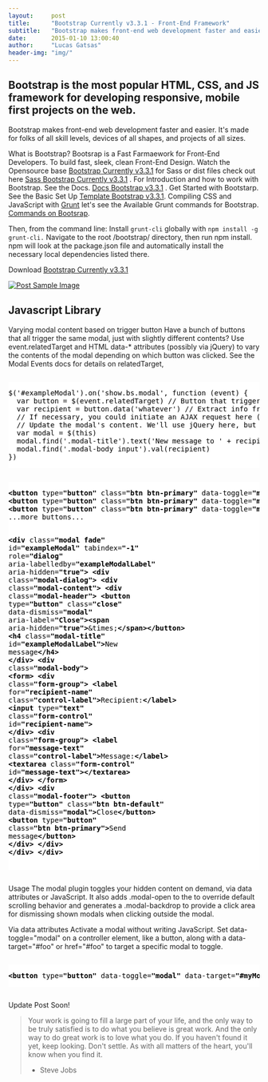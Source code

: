 ```yaml
---
layout:     post
title:      "Bootstrap Currently v3.3.1 - Front-End Framework"
subtitle:   "Bootstrap makes front-end web development faster and easier."
date:       2015-01-10 13:00:40
author:     "Lucas Gatsas"
header-img: "img/"
---
```

<h2 class="section-heading">Bootstrap is the most popular HTML, CSS, and JS framework for developing responsive, mobile first projects on the web.</h2>


<p>Bootstrap makes front-end web development faster and easier. It's made for folks of all skill levels, devices of all shapes, and projects of all sizes. </p>

What is Bootstrap? Bootsrap is a Fast Farmaework for Front-End Developers. To build fast, sleek, clean Front-End Design. Watch the Opensource base [Bootstrap Currently v3.3.1](http://getbootstrap.com/getting-started/) for Sass or dist files check out here [Sass Bootstrap Currently v3.3.1](http://github.com/twbs/bootstrap-sass/archive/v3.3.1.tar.gz/) . For Introduction and how to work with Bootstrap. See the Docs. [Docs Bootstrap v3.3.1](http://getbootstrap.com/getting-started/#whats-included) . Get Started with Bootstarp. See the Basic Set Up [Template Bootstrap v3.3.1](http://getbootstrap.com/getting-started/#template). Compiling CSS and JavaScript with 
[Grunt](https://gruntjs.com/Grunt/) 
let's see the Available Grunt commands for Bootstrap. [Commands on Bootsrap](http://getbootstrap.com/getting-started/#grunt).

Then, from the command line:
Install <code>grunt-cli</code> globally with <code>npm install -g grunt-cli.</code>
Navigate to the root /bootstrap/ directory, then run npm install. npm will look at the package.json file and automatically install the necessary local dependencies listed there.   



Download
[Bootstrap Currently v3.3.1](http://getbootstrap.com/)

<style>
header.intro-header {
background: #6f5499;
}
</style>


<a href="#">
    <img src="{{ site.baseurl }}/img/bootstrap-wordpress-themes.jpg" alt="Post Sample Image">
</a>



<!--
<a href="#">
    <img src="{{ site.baseurl }}/img/gitlist.io.png" alt="Post Sample Image">
</a> -->

<h2 class="section-heading">Javascript Library</h2>

<p>
Varying modal content based on trigger button
Have a bunch of buttons that all trigger the same modal, just with slightly different contents? Use event.relatedTarget and HTML data-* attributes (possibly via jQuery) to vary the contents of the modal depending on which button was clicked. See the Modal Events docs for details on relatedTarget, </p>

<div style="overflow:auto; height=200; width=100%;">
<pre style="color:black;background:white;"><pre>$('#exampleModal').on('show.bs.modal', function (event) {
  var button = $(event.relatedTarget) // Button that triggered the modal
  var recipient = button.data('whatever') // Extract info from data-* attributes
  // If necessary, you could initiate an AJAX request here (and then do the updating in a callback).
  // Update the modal's content. We'll use jQuery here, but you could use a data binding library or other methods instead.
  var modal = $(this)
  modal.find('.modal-title').text('New message to ' + recipient)
  modal.find('.modal-body input').val(recipient)
})
</pre></pre></div>

<div style="overflow:auto; height=200; width=100%;">
<pre style="color:black;background:white;"><pre><b>&lt;</b><b>button</b> type<i>=</i><b>"button"</b> class<i>=</i><b>"btn btn-primary"</b> data-toggle<i>=</i><b>"modal"</b> data-target<i>=</i><b>"#exampleModal"</b> data-whatever<i>=</i><b>"@lucasgatsas"</b><b>&gt;</b>Open modal for @lucasgatsas<b>&lt;/</b><b>button</b><b>&gt;</b>
<b>&lt;</b><b>button</b> type<i>=</i><b>"button"</b> class<i>=</i><b>"btn btn-primary"</b> data-toggle<i>=</i><b>"modal"</b> data-target<i>=</i><b>"#exampleModal"</b> data-whatever<i>=</i><b>"@lucasgatsas"</b><b>&gt;</b>Open modal for @lucasgatsas<b>&lt;/</b><b>button</b><b>&gt;</b>
<b>&lt;</b><b>button</b> type<i>=</i><b>"button"</b> class<i>=</i><b>"btn btn-primary"</b> data-toggle<i>=</i><b>"modal"</b> data-target<i>=</i><b>"#exampleModal"</b> data-whatever<i>=</i><b>"@twbootstrap"</b><b>&gt;</b>Open modal for @twbootstrap<b>&lt;/</b><b>button</b><b>&gt;</b>
...more buttons...



<b>&lt;</b><b>div</b> class<i>=</i><b>"modal fade"</b> id<i>=</i><b>"exampleModal"</b> tabindex<i>=</i><b>"-1"</b> role<i>=</i><b>"dialog"</b> aria-labelledby<i>=</i><b>"exampleModalLabel"</b> aria-hidden<i>=</i><b>"true"</b><b>&gt;</b>
  <b>&lt;</b><b>div</b> class<i>=</i><b>"modal-dialog"</b><b>&gt;</b>
    <b>&lt;</b><b>div</b> class<i>=</i><b>"modal-content"</b><b>&gt;</b>
      <b>&lt;</b><b>div</b> class<i>=</i><b>"modal-header"</b><b>&gt;</b>
        <b>&lt;</b><b>button</b> type<i>=</i><b>"button"</b> class<i>=</i><b>"close"</b> data-dismiss<i>=</i><b>"modal"</b> aria-label<i>=</i><b>"Close"</b><b>&gt;</b><b>&lt;</b><b>span</b> aria-hidden<i>=</i><b>"true"</b><b>&gt;</b>&amp;times;<b>&lt;/</b><b>span</b><b>&gt;</b><b>&lt;/</b><b>button</b><b>&gt;</b>
        <b>&lt;</b><b>h4</b> class<i>=</i><b>"modal-title"</b> id<i>=</i><b>"exampleModalLabel"</b><b>&gt;</b>New message<b>&lt;/</b><b>h4</b><b>&gt;</b>
      <b>&lt;/</b><b>div</b><b>&gt;</b>
      <b>&lt;</b><b>div</b> class<i>=</i><b>"modal-body"</b><b>&gt;</b>
        <b>&lt;</b><b>form</b><b>&gt;</b>
          <b>&lt;</b><b>div</b> class<i>=</i><b>"form-group"</b><b>&gt;</b>
            <b>&lt;</b><b>label</b> for<i>=</i><b>"recipient-name"</b> class<i>=</i><b>"control-label"</b><b>&gt;</b>Recipient:<b>&lt;/</b><b>label</b><b>&gt;</b>
            <b>&lt;</b><b>input</b> type<i>=</i><b>"text"</b> class<i>=</i><b>"form-control"</b> id<i>=</i><b>"recipient-name"</b><b>&gt;</b>
          <b>&lt;/</b><b>div</b><b>&gt;</b>
          <b>&lt;</b><b>div</b> class<i>=</i><b>"form-group"</b><b>&gt;</b>
            <b>&lt;</b><b>label</b> for<i>=</i><b>"message-text"</b> class<i>=</i><b>"control-label"</b><b>&gt;</b>Message:<b>&lt;/</b><b>label</b><b>&gt;</b>
            <b>&lt;</b><b>textarea</b> class<i>=</i><b>"form-control"</b> id<i>=</i><b>"message-text"</b><b>&gt;</b><b>&lt;/</b><b>textarea</b><b>&gt;</b>
          <b>&lt;/</b><b>div</b><b>&gt;</b>
        <b>&lt;/</b><b>form</b><b>&gt;</b>
      <b>&lt;/</b><b>div</b><b>&gt;</b>
      <b>&lt;</b><b>div</b> class<i>=</i><b>"modal-footer"</b><b>&gt;</b>
        <b>&lt;</b><b>button</b> type<i>=</i><b>"button"</b> class<i>=</i><b>"btn btn-default"</b> data-dismiss<i>=</i><b>"modal"</b><b>&gt;</b>Close<b>&lt;/</b><b>button</b><b>&gt;</b>
        <b>&lt;</b><b>button</b> type<i>=</i><b>"button"</b> class<i>=</i><b>"btn btn-primary"</b><b>&gt;</b>Send message<b>&lt;/</b><b>button</b><b>&gt;</b>
      <b>&lt;/</b><b>div</b><b>&gt;</b>
    <b>&lt;/</b><b>div</b><b>&gt;</b>
  <b>&lt;/</b><b>div</b><b>&gt;</b>
<b>&lt;/</b><b>div</b><b>&gt;</b>
</pre></pre></div>

Usage
The modal plugin toggles your hidden content on demand, via data attributes or JavaScript. It also adds .modal-open to the <body> to override default scrolling behavior and generates a .modal-backdrop to provide a click area for dismissing shown modals when clicking outside the modal.


Via data attributes
Activate a modal without writing JavaScript. Set data-toggle="modal" on a controller element, like a button, along with a data-target="#foo" or href="#foo" to target a specific modal to toggle.


<div style="overflow:auto; height=200; width=100%;">
<pre style="color:black;background:white;"><pre><b>&lt;</b><b>button</b> type<i>=</i><b>"button"</b> data-toggle<i>=</i><b>"modal"</b> data-target<i>=</i><b>"#myModal"</b><b>&gt;</b>Launch modal<b>&lt;/</b><b>button</b><b>&gt;</b>
</pre></pre></div>



<p>Update Post Soon!</p>




<blockquote>Your work is going to fill a large part of your life, and the only way to be truly satisfied is to do what you believe is great work. And the only way to do great work is to love what you do. If you haven't found it yet, keep looking. Don't settle. As with all matters of the heart, you'll know when you find it.

- Steve Jobs

</blockquote>


<!-- 
<a href="#">
    <img src="{{ site.baseurl }}/img/jekyllthemewhite.png" alt="Post Sample Image">
</a> 



 -->



